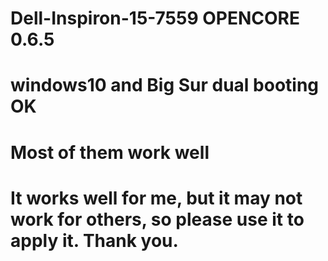 # Dell-Inspiron-15-7559 OPENCORE 0.6.5
# windows10 and Big Sur dual booting OK
# Most of them work well
# It works well for me, but it may not work for others, so please use it to apply it. Thank you.
